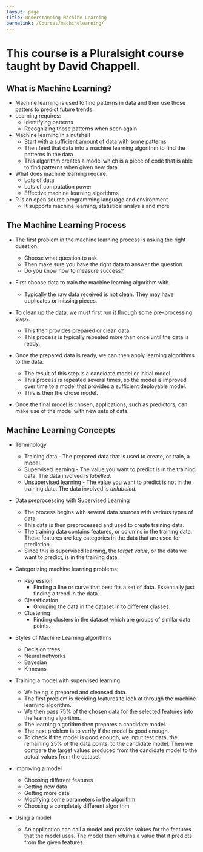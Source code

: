 ```yaml
---
layout: page
title: Understanding Machine Learning
permalink: /Courses/machinelearning/
---
```


# This course is a Pluralsight course taught by David Chappell.

## What is Machine Learning?

- Machine learning is used to find patterns in data and then use those patters to predict future trends.
- Learning requires:
  - Identifying patterns
  - Recognizing those patterns when seen again
- Machine learning in a nutshell
  - Start with a sufficient amount of data with some patterns
  - Then feed that data into a machine learning algorithm to find the patterns in the data
  - This algorithm creates a model which is a piece of code that is able to find patterns when given new data
- What does machine learning require:
  - Lots of data
  - Lots of computation power
  - Effective machine learning algorithms
- R is an open source programming language and environment
  - It supports machine learning, statistical analysis and more

## The Machine Learning Process

- The first problem in the machine learning process is asking the right question.
  - Choose what question to ask.
  - Then make sure you have the right data to answer the question.
  - Do you know how to measure success?

- First choose data to train the machine learning algorithm with.
  - Typically the raw data received is not clean. They may have duplicates or missing pieces.
- To clean up the data, we must first run it through some pre-processing steps.
  - This then provides prepared or clean data.
  - This process is typically repeated more than once until the data is ready.
- Once the prepared data is ready, we can then apply learning algorithms to the data.
  - The result of this step is a candidate model or initial model.
  - This process is repeated several times, so the model is improved over time to a model that provides a sufficient deployable model.
  - This is then the chose model.
- Once the final model is chosen, applications, such as predictors, can make use of the model with new sets of data.

## Machine Learning Concepts

- Terminology
  - Training data - The prepared data that is used to create, or train, a model.
  - Supervised learning - The value you want to predict is in the training data. The data involved is *labelled*.
  - Unsupervised learning - The value you want to predict is not in the training data. The data involved is *unlabeled*.

- Data preprocessing with Supervised Learning
  - The process begins with several data sources with various types of data.
  - This data is then preprocessed and used to create training data.
  - The training data contains features, or columns in the training data. These features are key categories in the data that are used for prediction.
  - Since this is supervised learning, the *target value*, or the data we want to predict, is in the training data.

- Categorizing machine learning problems:
  - Regression
    - Finding a line or curve that best fits a set of data. Essentially just finding a trend in the data.
  - Classification
    - Grouping the data in the dataset in to different classes.
  - Clustering
    - Finding clusters in the dataset which are groups of similar data points.

- Styles of Machine Learning algorithms
  - Decision trees
  - Neural networks
  - Bayesian
  - K-means

- Training a model with supervised learning
  - We being is prepared and cleansed data.
  - The first problem is deciding features to look at through the machine learning algorithm.
  - We then pass 75% of the chosen data for the selected features into the learning algorithm.
  - The learning algorithm then prepares a candidate model.
  - The next problem is to verify if the model is good enough.
  - To check if the model is good enough, we input test data, the remaining 25% of the data points, to the candidate model. Then we compare the target values produced from the candidate model to the actual values from the dataset.
- Improving a model
  - Choosing different features
  - Getting new data
  - Getting more data
  - Modifying some parameters in the algorithm
  - Choosing a completely different algorithm

- Using a model
  - An application can call a model and provide values for the features that the model uses. The model then returns a value that it predicts from the given features.
